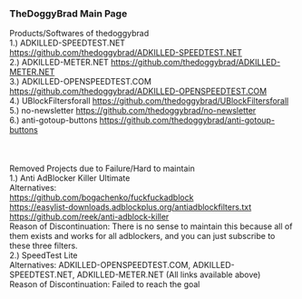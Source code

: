 ### TheDoggyBrad Main Page
Products/Softwares of thedoggybrad 
<br>
1.) ADKILLED-SPEEDTEST.NET https://github.com/thedoggybrad/ADKILLED-SPEEDTEST.NET
<br>
2.) ADKILLED-METER.NET https://github.com/thedoggybrad/ADKILLED-METER.NET
<br>
3.) ADKILLED-OPENSPEEDTEST.COM https://github.com/thedoggybrad/ADKILLED-OPENSPEEDTEST.COM
<br>
4.) UBlockFiltersforall https://github.com/thedoggybrad/UBlockFiltersforall
<br>
5.) no-newsletter https://github.com/thedoggybrad/no-newsletter
<br>
6.) anti-gotoup-buttons https://github.com/thedoggybrad/anti-gotoup-buttons
<br>
<br>
<br>
<br>
Removed Projects due to Failure/Hard to maintain
<br>
1.) Anti AdBlocker Killer Ultimate
<br>
Alternatives:
<br>
https://github.com/bogachenko/fuckfuckadblock
<br>
https://easylist-downloads.adblockplus.org/antiadblockfilters.txt
<br>
https://github.com/reek/anti-adblock-killer
<br>
Reason of Discontinuation: There is no sense to maintain this because all of them exists and works for all adblockers, and you can just subscribe to these three filters.
<br>
2.) SpeedTest Lite
<br>
Alternatives: ADKILLED-OPENSPEEDTEST.COM, ADKILLED-SPEEDTEST.NET, ADKILLED-METER.NET (All links available above)
<br>
Reason of Discontinuation: Failed to reach the goal
